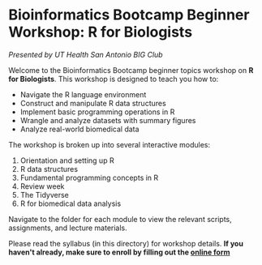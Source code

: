 # Bioinformatics Bootcamp Beginner Workshop: **R for Biologists**
*Presented by UT Health San Antonio BIG Club*

Welcome to the Bioinformatics Bootcamp beginner topics workshop on **R for Biologists**. This workshop is designed to teach you how to:
- Navigate the R language environment
- Construct and manipulate R data structures
- Implement basic programming operations in R
- Wrangle and analyze datasets with summary figures
- Analyze real-world biomedical data

The workshop is broken up into several interactive modules:
1. Orientation and setting up R
2. R data structures
3. Fundamental programming concepts in R
4. Review week
5. The Tidyverse
6. R for biomedical data analysis

Navigate to the folder for each module to view the relevant scripts, assignments, and lecture materials. 

Please read the syllabus (in this directory) for workshop details. **If you haven't already, make sure to enroll by filling out the [online form](http://tiny.cc/intro-to-r)**
